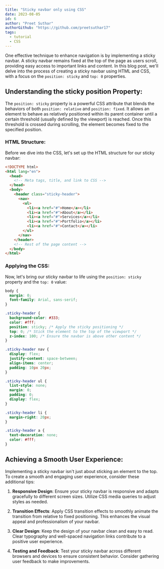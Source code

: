 ```yaml
---
title: "Sticky navbar only using CSS"
date: 2023-08-05
id: 6
author: "Preet Suthar"
authorGithub: "https://github.com/preetsuthar17"
tags:
  - tutorial
  - CSS
---
```


One effective technique to enhance navigation is by implementing a sticky navbar. A sticky navbar remains fixed at the top of the page as users scroll, providing easy access to important links and content. In this blog post, we'll delve into the process of creating a sticky navbar using HTML and CSS, with a focus on the `position: sticky` and `top: 0` properties.

## Understanding the sticky position Property:

The `position: sticky` property is a powerful CSS attribute that blends the behaviors of both `position: relative` and `position: fixed`. It allows an element to behave as relatively positioned within its parent container until a certain threshold (usually defined by the viewport) is reached. Once this threshold is crossed during scrolling, the element becomes fixed to the specified position.

### HTML Structure:

Before we dive into the CSS, let's set up the HTML structure for our sticky navbar:

```html
<!DOCTYPE html>
<html lang="en">
  <head>
    <!-- Meta tags, title, and link to CSS -->
  </head>
  <body>
    <header class="sticky-header">
      <nav>
        <ul>
          <li><a href="#">Home</a></li>
          <li><a href="#">About</a></li>
          <li><a href="#">Services</a></li>
          <li><a href="#">Portfolio</a></li>
          <li><a href="#">Contact</a></li>
        </ul>
      </nav>
    </header>
    <!-- Rest of the page content -->
  </body>
</html>
```

### Applying the CSS:

Now, let's bring our sticky navbar to life using the `position: sticky` property and the `top: 0` value:

```css
body {
  margin: 0;
  font-family: Arial, sans-serif;
}

.sticky-header {
  background-color: #333;
  color: #fff;
  position: sticky; /* Apply the sticky positioning */
  top: 0; /* Stick the element to the top of the viewport */
  z-index: 100; /* Ensure the navbar is above other content */
}

.sticky-header nav {
  display: flex;
  justify-content: space-between;
  align-items: center;
  padding: 10px 20px;
}

.sticky-header ul {
  list-style: none;
  margin: 0;
  padding: 0;
  display: flex;
}

.sticky-header li {
  margin-right: 20px;
}

.sticky-header a {
  text-decoration: none;
  color: #fff;
}
```

## Achieving a Smooth User Experience:

Implementing a sticky navbar isn't just about sticking an element to the top. To create a smooth and engaging user experience, consider these additional tips:

1. **Responsive Design**: Ensure your sticky navbar is responsive and adapts gracefully to different screen sizes. Utilize CSS media queries to adjust styles as needed.

2. **Transition Effects**: Apply CSS transition effects to smoothly animate the transition from relative to fixed positioning. This enhances the visual appeal and professionalism of your navbar.

3. **Clear Design**: Keep the design of your navbar clean and easy to read. Clear typography and well-spaced navigation links contribute to a positive user experience.

4. **Testing and Feedback**: Test your sticky navbar across different browsers and devices to ensure consistent behavior. Consider gathering user feedback to make improvements.
